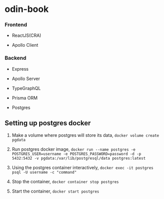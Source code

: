 # odin-book

### Frontend

- ReactJS(CRA)

- Apollo Client

### Backend

- Express

- Apollo Server

- TypeGraphQL

- Prisma ORM

- Postgres

## Setting up postgres docker

1. Make a volume where postgres will store its data, `docker volume create pgdata`

2. Run postgres docker image, `docker run --name postgres -e POSTGRES_USER=username -e POSTGRES_PASSWORD=password -d -p 5432:5432 -v pgdata:/var/lib/postgresql/data postgres:latest`

3. Using the postgres container interactively, `docker exec -it postgres psql -U username -c "command"`

4. Stop the container, `docker container stop postgres`

5. Start the container, `docker start postgres`
